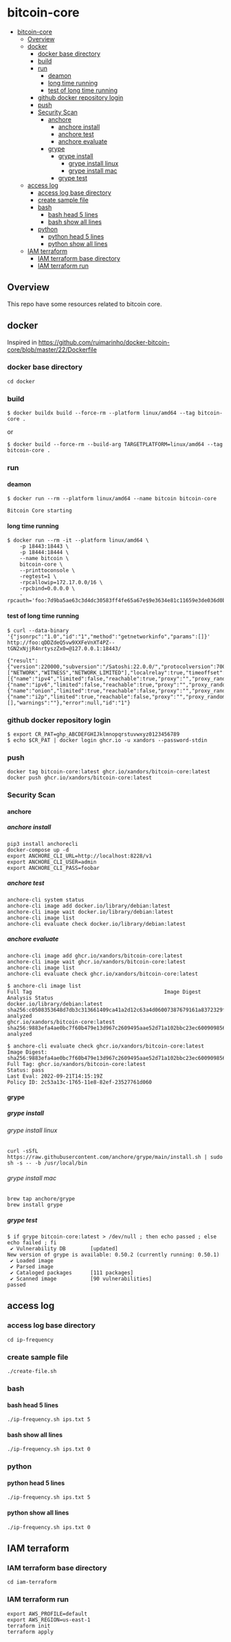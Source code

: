 # bitcoin-core

- [bitcoin-core](#bitcoin-core)
	- [Overview](#overview)
	- [docker](#docker)
		- [docker base directory](#docker-base-directory)
		- [build](#build)
		- [run](#run)
			- [deamon](#deamon)
			- [long time running](#long-time-running)
			- [test of long time running](#test-of-long-time-running)
		- [github docker repository login](#github-docker-repository-login)
		- [push](#push)
		- [Security Scan](#security-scan)
			- [anchore](#anchore)
				- [anchore install](#anchore-install)
				- [anchore test](#anchore-test)
				- [anchore evaluate](#anchore-evaluate)
			- [grype](#grype)
				- [grype install](#grype-install)
					- [grype install linux](#grype-install-linux)
					- [grype install  mac](#grype-install--mac)
				- [grype test](#grype-test)
	- [access log](#access-log)
		- [access log base directory](#access-log-base-directory)
		- [create sample file](#create-sample-file)
		- [bash](#bash)
			- [bash head 5 lines](#bash-head-5-lines)
			- [bash show all lines](#bash-show-all-lines)
		- [python](#python)
			- [python head 5 lines](#python-head-5-lines)
			- [python show all lines](#python-show-all-lines)
	- [IAM terraform](#iam-terraform)
		- [IAM terraform base directory](#iam-terraform-base-directory)
		- [IAM terraform run](#iam-terraform-run)

## Overview

This repo have some resources related to bitcoin core.

## docker

Inspired in https://github.com/ruimarinho/docker-bitcoin-core/blob/master/22/Dockerfile

### docker base directory
```
cd docker
```

### build
```
$ docker buildx build --force-rm --platform linux/amd64 --tag bitcoin-core .
```
or
```
$ docker build --force-rm --build-arg TARGETPLATFORM=linux/amd64 --tag bitcoin-core .
```

### run

#### deamon
```
$ docker run --rm --platform linux/amd64 --name bitcoin bitcoin-core

Bitcoin Core starting
```

#### long time running
```
$ docker run --rm -it --platform linux/amd64 \
    -p 18443:18443 \
    -p 18444:18444 \
    --name bitcoin \
    bitcoin-core \
    --printtoconsole \
    -regtest=1 \
    -rpcallowip=172.17.0.0/16 \
    -rpcbind=0.0.0.0 \
    -rpcauth='foo:7d9ba5ae63c3d4dc30583ff4fe65a67e$9e3634e81c11659e3de036d0bf88f89cd169c1039e6e09607562d54765c649cc'
```

#### test of long time running
```
$ curl --data-binary '{"jsonrpc":"1.0","id":"1","method":"getnetworkinfo","params":[]}' http://foo:qDDZdeQ5vw9XXFeVnXT4PZ--tGN2xNjjR4nrtyszZx0=@127.0.0.1:18443/

{"result":{"version":220000,"subversion":"/Satoshi:22.0.0/","protocolversion":70016,"localservices":"0000000000000409","localservicesnames":["NETWORK","WITNESS","NETWORK_LIMITED"],"localrelay":true,"timeoffset":0,"networkactive":true,"connections":0,"connections_in":0,"connections_out":0,"networks":[{"name":"ipv4","limited":false,"reachable":true,"proxy":"","proxy_randomize_credentials":false},{"name":"ipv6","limited":false,"reachable":true,"proxy":"","proxy_randomize_credentials":false},{"name":"onion","limited":true,"reachable":false,"proxy":"","proxy_randomize_credentials":false},{"name":"i2p","limited":true,"reachable":false,"proxy":"","proxy_randomize_credentials":false}],"relayfee":0.00001000,"incrementalfee":0.00001000,"localaddresses":[],"warnings":""},"error":null,"id":"1"}
```

### github docker repository login
```
$ export CR_PAT=ghp_ABCDEFGHIJklmnopqrstuvwxyz0123456789
$ echo $CR_PAT | docker login ghcr.io -u xandors --password-stdin
```

### push
```
docker tag bitcoin-core:latest ghcr.io/xandors/bitcoin-core:latest
docker push ghcr.io/xandors/bitcoin-core:latest
```

### Security Scan

#### anchore

##### anchore install
```
pip3 install anchorecli
docker-compose up -d
export ANCHORE_CLI_URL=http://localhost:8228/v1
export ANCHORE_CLI_USER=admin
export ANCHORE_CLI_PASS=foobar
```

##### anchore test
```
anchore-cli system status
anchore-cli image add docker.io/library/debian:latest
anchore-cli image wait docker.io/library/debian:latest
anchore-cli image list
anchore-cli evaluate check docker.io/library/debian:latest
```

##### anchore evaluate
```
anchore-cli image add ghcr.io/xandors/bitcoin-core:latest
anchore-cli image wait ghcr.io/xandors/bitcoin-core:latest
anchore-cli image list
anchore-cli evaluate check ghcr.io/xandors/bitcoin-core:latest
```

```
$ anchore-cli image list
Full Tag                                           Image Digest                                                                   Analysis Status
docker.io/library/debian:latest                    sha256:c0508353648d7db3c313661409ca41a2d12c63a4d06007387679161a8372329f        analyzed
ghcr.io/xandors/bitcoin-core:latest                sha256:9883efa4ae0bc7f60b479e13d967c2609495aae52d71a102bbc23ec600909856        analyzed

$ anchore-cli evaluate check ghcr.io/xandors/bitcoin-core:latest
Image Digest: sha256:9883efa4ae0bc7f60b479e13d967c2609495aae52d71a102bbc23ec600909856
Full Tag: ghcr.io/xandors/bitcoin-core:latest
Status: pass
Last Eval: 2022-09-21T14:15:19Z
Policy ID: 2c53a13c-1765-11e8-82ef-23527761d060
```

#### grype

##### grype install

###### grype install linux
```
curl -sSfL https://raw.githubusercontent.com/anchore/grype/main/install.sh | sudo sh -s -- -b /usr/local/bin
```

###### grype install  mac
```
brew tap anchore/grype
brew install grype
```

##### grype test
```
$ if grype bitcoin-core:latest > /dev/null ; then echo passed ; else echo failed ; fi
 ✔ Vulnerability DB        [updated]
New version of grype is available: 0.50.2 (currently running: 0.50.1)
 ✔ Loaded image
 ✔ Parsed image
 ✔ Cataloged packages      [111 packages]
 ✔ Scanned image           [90 vulnerabilities]
passed
```

## access log

### access log base directory
```
cd ip-frequency
```

### create sample file
```
./create-file.sh
```

### bash

#### bash head 5 lines
```
./ip-frequency.sh ips.txt 5
```

#### bash show all lines
```
./ip-frequency.sh ips.txt 0
```

### python

#### python head 5 lines
```
./ip-frequency.sh ips.txt 5
```

#### python show all lines
```
./ip-frequency.sh ips.txt 0
```

## IAM terraform

### IAM terraform base directory
```
cd iam-terraform
```

### IAM terraform run
```
export AWS_PROFILE=default
export AWS_REGION=us-east-1
terraform init
terraform apply
```
